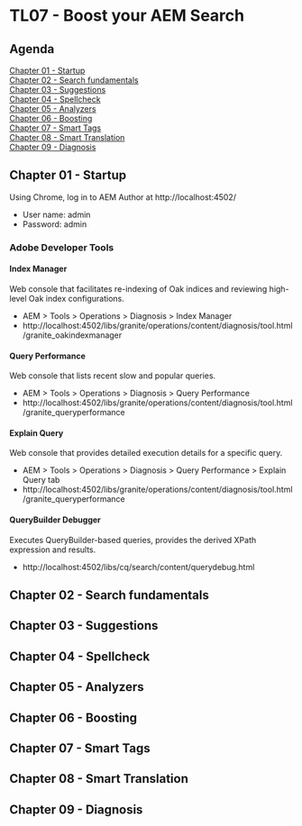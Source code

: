 # TL07 - Boost your AEM Search

## Agenda
[Chapter 01 - Startup](#chapter-01---startup)  
[Chapter 02 - Search fundamentals](#chapter-02---search-fundamentals)  
[Chapter 03 - Suggestions](#chapter-03---suggestions)  
[Chapter 04 - Spellcheck](#chapter-04---spellcheck)  
[Chapter 05 - Analyzers](#chapter-05---analyzers)  
[Chapter 06 - Boosting](#chapter-06---boosting)  
[Chapter 07 - Smart Tags](#chapter-07---smart-tags)  
[Chapter 08 - Smart Translation](#chapter-08---smart-translation)  
[Chapter 09 - Diagnosis](#chapter-09---diagnosis)  

## Chapter 01 - Startup
Using Chrome, log in to AEM Author at http://localhost:4502/
* User name: admin
* Password: admin

### Adobe Developer Tools
#### Index Manager
Web console that facilitates re-indexing of Oak indices and reviewing high-level Oak index configurations.

* AEM > Tools > Operations > Diagnosis > Index Manager
* http://localhost:4502/libs/granite/operations/content/diagnosis/tool.html/granite_oakindexmanager

#### Query Performance
Web console that lists recent slow and popular queries.

*	AEM > Tools > Operations > Diagnosis > Query Performance
*	http://localhost:4502/libs/granite/operations/content/diagnosis/tool.html/granite_queryperformance

#### Explain Query
Web console that provides detailed execution details for a specific query.

*	AEM > Tools > Operations > Diagnosis > Query Performance > Explain Query tab
*	http://localhost:4502/libs/granite/operations/content/diagnosis/tool.html/granite_queryperformance

#### QueryBuilder Debugger
Executes QueryBuilder-based queries, provides the derived XPath expression and results.

*	http://localhost:4502/libs/cq/search/content/querydebug.html

## Chapter 02 - Search fundamentals
## Chapter 03 - Suggestions
## Chapter 04 - Spellcheck
## Chapter 05 - Analyzers
## Chapter 06 - Boosting
## Chapter 07 - Smart Tags
## Chapter 08 - Smart Translation
## Chapter 09 - Diagnosis

